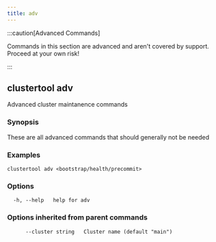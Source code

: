 ```yaml
---
title: adv
---
```


:::caution[Advanced Commands]

Commands in this section are advanced and aren't covered by support.
Proceed at your own risk!

:::

## clustertool adv

Advanced cluster maintanence commands

### Synopsis

These are all advanced commands that should generally not be needed

### Examples

```
clustertool adv <bootstrap/health/precommit>
```

### Options

```
  -h, --help   help for adv
```

### Options inherited from parent commands

```
      --cluster string   Cluster name (default "main")
```
